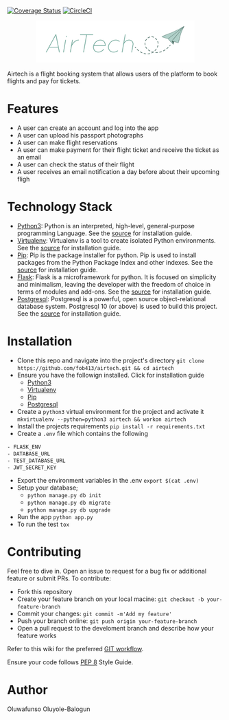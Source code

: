 [![Coverage Status](https://coveralls.io/repos/github/fob413/airtech/badge.svg?branch=development)](https://coveralls.io/github/fob413/airtech?branch=ch-continuous-integration-164228259)
[![CircleCI](https://circleci.com/gh/fob413/airtech.svg?style=svg)](https://circleci.com/gh/fob413/airtech)

<p align="center">
  <img src="https://github.com/fob413/airtech/blob/master/api/utils/airtech.png?raw=true">
</p>

Airtech is a flight booking system that allows users of the platform to book flights and pay for tickets.

# Features
* A user can create an account and log into the app
* A user can upload his passport photographs
* A user can make flight reservations
* A user can make payment for their flight ticket and receive the ticket as an email
* A user can check the status of their flight
* A user receives an email notification a day before about their upcoming fligh
# Technology Stack
* [Python3](https://www.python.org/download/releases/3.0/): Python is an interpreted, high-level, general-purpose programming Language. See the [source](https://www.python.org/download/releases/3.0/) for installation guide.
* [Virtualenv](https://virtualenv.pypa.io/en/latest/): Virtualenv is a tool to create isolated Python environments. See the [source](https://virtualenv.pypa.io/en/latest/) for installation guide.
* [Pip](https://pypi.org/project/pip/): Pip is the package installer for python. Pip is used to install packages from the Python Package Index and other indexes. See the [source](https://pypi.org/project/pip/) for installation guide.
* [Flask](http://flask.pocoo.org/): Flask is a microframework for python. It is focused on simplicity and minimalism, leaving the developer with the freedom of choice in terms of modules and add-ons. See the [source](http://flask.pocoo.org/) for installation guide.
* [Postgresql](https://www.postgresql.org/): Postgresql is a powerful, open source object-relational database system. Postgresql 10 (or above) is used to build this project. See the [source](https://www.postgresql.org/) for installation guide.

# Installation
* Clone this repo and navigate into the project's directory
```git clone https://github.com/fob413/airtech.git && cd airtech```
* Ensure you have the followign installed. Click for installation guide
    - [Python3](https://www.python.org/download/releases/3.0/)
    - [Virtualenv](https://virtualenv.pypa.io/en/latest/)
    - [Pip](https://pypi.org/project/pip/)
    - [Postgresql](https://www.postgresql.org/)
* Create a `python3` virtual environment for the project and activate it
```mkvirtualenv --python=python3 airtech && workon airtech```
* Install the projects requirements
```pip install -r requirements.txt```
* Create a `.env` file which contains the following
```
- FLASK_ENV
- DATABASE_URL
- TEST_DATABASE_URL
- JWT_SECRET_KEY
```
* Export the environment variables in the .env
```export $(cat .env)```
* Setup your database;
  - ```python manage.py db init```
  - ```python manage.py db migrate```
  - ```python manage.py db upgrade```
* Run the app
```python app.py```
* To run the test
```tox```

# Contributing
Feel free to dive in. Open an issue to request for a bug fix or additional feature or submit PRs. To contribute:
- Fork this repository
- Create your feature branch on your local macine: `git checkout -b your-feature-branch`
- Commit your changes: `git commit -m'Add my feature'`
- Push your branch online: `git push origin your-feature-branch`
- Open a pull request to the develoment branch and describe how your feature works

Refer to this wiki for the preferred [GIT workflow](https://github.com/andela/bestpractices/wiki).

Ensure your code follows [PEP 8](https://www.python.org/dev/peps/pep-0008/) Style Guide.

# Author
Oluwafunso Oluyole-Balogun
